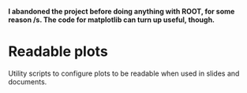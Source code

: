 **I abandoned the project before doing anything with ROOT, for some reason /s. The code for matplotlib can turn up useful, though.**

# Readable plots
Utility scripts to configure plots to be readable when used in slides and
documents.
